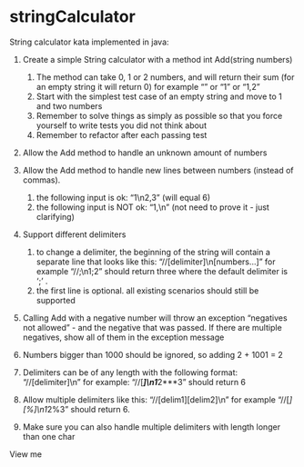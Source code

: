 # stringCalculator
String calculator kata implemented in java:

1) Create a simple String calculator with a method int Add(string numbers)
    1. The method can take 0, 1 or 2 numbers, and will return their sum (for an empty string it will return 0) for example “” or “1” or “1,2”
    2. Start with the simplest test case of an empty string and move to 1 and two numbers
    3. Remember to solve things as simply as possible so that you force yourself to write tests you did not think about
    4. Remember to refactor after each passing test

2) Allow the Add method to handle an unknown amount of numbers

3) Allow the Add method to handle new lines between numbers (instead of commas).
    1. the following input is ok:  “1\n2,3”  (will equal 6)
    2. the following input is NOT ok:  “1,\n” (not need to prove it - just clarifying)

4) Support different delimiters
    1. to change a delimiter, the beginning of the string will contain a separate line that looks like this:   “//[delimiter]\n[numbers…]” for example “//;\n1;2” should return three where the default delimiter is ‘;’ .
    2. the first line is optional. all existing scenarios should still be supported

5) Calling Add with a negative number will throw an exception “negatives not allowed” - and the negative that was passed. If there are multiple negatives, show all of them in the exception message

6) Numbers bigger than 1000 should be ignored, so adding 2 + 1001 = 2

7) Delimiters can be of any length with the following format: “//[delimiter]\n” for example: “//[***]\n1***2***3” should return 6

8) Allow multiple delimiters like this: “//[delim1][delim2]\n” for example “//[*][%]\n1*2%3” should return 6.

9) Make sure you can also handle multiple delimiters with length longer than one char

View me